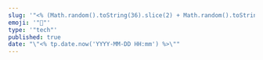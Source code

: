 ```yaml
---
slug: '"<% (Math.random().toString(36).slice(2) + Math.random().toString(36).slice(2)).slice(0,12) %>"'
emoji: '"📝"'
type: '"tech"'
published: true
date: "\"<% tp.date.now('YYYY-MM-DD HH:mm') %>\""
---
```

